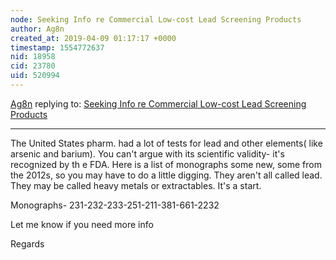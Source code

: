 ```yaml
---
node: Seeking Info re Commercial Low-cost Lead Screening Products
author: Ag8n
created_at: 2019-04-09 01:17:17 +0000
timestamp: 1554772637
nid: 18958
cid: 23780
uid: 520994
---
```




[Ag8n](../profile/Ag8n) replying to: [Seeking Info re Commercial Low-cost Lead Screening Products](../notes/read_holman/04-04-2019/seeking-info-re-commercial-low-cost-lead-screening-products)

----
 The United States pharm. had a lot of tests for lead and other elements( like arsenic and barium).  You can't argue with its scientific validity- it's recognized by th e FDA.  Here is a list of monographs some new, some from the 2012s, so you may have to do a little digging.  They aren't all called lead.  They may be called heavy metals or extractables.  It's a start.

Monographs- 231-232-233-251-211-381-661-2232

Let me know if you need more info

Regards